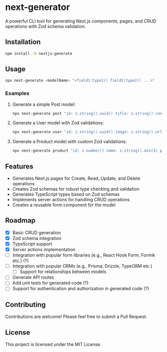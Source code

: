 # next-generator

A powerful CLI tool for generating Next.js components, pages, and CRUD operations with Zod schema validation.

## Installation

```bash
npm install -D nextjs-generate
```

## Usage

```bash
npx next-generate <modelName> "<field1:type1() field2:type2() ...>"
```

### Examples

1. Generate a simple Post model:

   ```bash
   npx next-generate post "id: z.string().uuid() title: z.string() content:z.string() published:z.boolean()"
   ```

2. Generate a User model with Zod validations:

   ```bash
   npx next-generate user "id: z.string().uuid() image: z.string().url() name: z.string().min(2).max(50) email: z.string().email() age: z.number().min(18)"
   ```

3. Generate a Product model with custom Zod validations:
   ```bash
   npx next-generate product "id: z.number() name: z.string().min(3) price: z.number().positive() category: z.string().optional()"
   ```

## Features

- Generates Next.js pages for Create, Read, Update, and Delete operations
- Creates Zod schemas for robust type checking and validation
- Generates TypeScript types based on Zod schemas
- Implements server actions for handling CRUD operations
- Creates a reusable form component for the model

## Roadmap

- [x] Basic CRUD generation
- [x] Zod schema integration
- [x] TypeScript support
- [x] Server actions implementation
- [ ] Integration with popular form libraries (e.g., React Hook Form, Formik etc.) (?)
- [ ] Integration with popular ORMs (e.g., Prisma, Drizzle, TypeORM etc.)
  - [ ] Support for relationships between models
- [ ] Generate API routes
- [ ] Add unit tests for generated code (?)
- [ ] Support for authentication and authorization in generated code (?)

## Contributing

Contributions are welcome! Please feel free to submit a Pull Request.

## License

This project is licensed under the MIT License.
